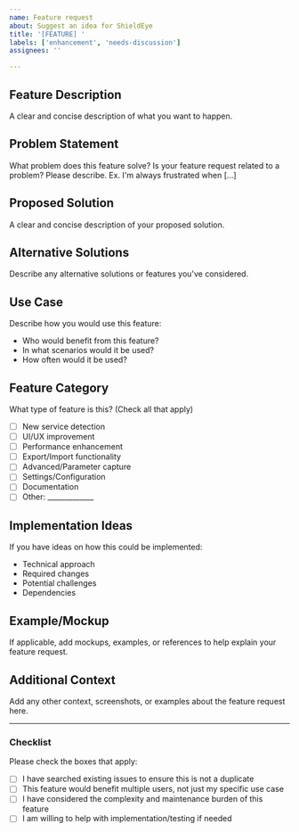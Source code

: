 ```yaml
---
name: Feature request
about: Suggest an idea for ShieldEye
title: '[FEATURE] '
labels: ['enhancement', 'needs-discussion']
assignees: ''

---
```


## Feature Description
A clear and concise description of what you want to happen.

## Problem Statement
What problem does this feature solve? Is your feature request related to a problem? Please describe.
Ex. I'm always frustrated when [...]

## Proposed Solution
A clear and concise description of your proposed solution.

## Alternative Solutions
Describe any alternative solutions or features you've considered.

## Use Case
Describe how you would use this feature:
- Who would benefit from this feature?
- In what scenarios would it be used?
- How often would it be used?

## Feature Category
What type of feature is this? (Check all that apply)
- [ ] New service detection
- [ ] UI/UX improvement
- [ ] Performance enhancement
- [ ] Export/Import functionality
- [ ] Advanced/Parameter capture
- [ ] Settings/Configuration
- [ ] Documentation
- [ ] Other: _____________

## Implementation Ideas
If you have ideas on how this could be implemented:
- Technical approach
- Required changes
- Potential challenges
- Dependencies

## Example/Mockup
If applicable, add mockups, examples, or references to help explain your feature request.

## Additional Context
Add any other context, screenshots, or examples about the feature request here.

---

### Checklist
Please check the boxes that apply:
- [ ] I have searched existing issues to ensure this is not a duplicate
- [ ] This feature would benefit multiple users, not just my specific use case
- [ ] I have considered the complexity and maintenance burden of this feature
- [ ] I am willing to help with implementation/testing if needed